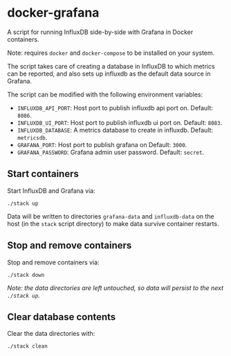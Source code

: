 # docker-grafana

A script for running InfluxDB side-by-side with Grafana in Docker containers.

Note: requires `docker` and `docker-compose` to be installed on your system.

The script takes care of creating a database in InfluxDB to which metrics
can be reported, and also sets up influxdb as the default data source in
Grafana.

The script can be modified with the following environment variables:

- `INFLUXDB_API_PORT`: Host port to publish influxdb api port on. 
  Default: `8086`.
- `INFLUXDB_UI_PORT`: Host port to publish influxdb ui port on. 
  Default: `8083`.
- `INFLUXDB_DATABASE`: A metrics database to create in influxdb. 
  Default: `metricsdb`.
- `GRAFANA_PORT`: Host port to publish grafana on Default: `3000`.
- `GRAFANA_PASSWORD`: Grafana admin user password. Default: `secret`.


## Start containers
Start InfluxDB and Grafana via:

    ./stack up

Data will be written to directories `grafana-data` and `influxdb-data` on the
host (in the `stack` script directory) to make data survive container restarts.


## Stop and remove containers

Stop and remove containers via:

    ./stack down
	
*Note: the data directories are left untouched, so data will persist to the next
`./stack up`.*
	
	
## Clear database contents
Clear the data directories with:

    ./stack clean
